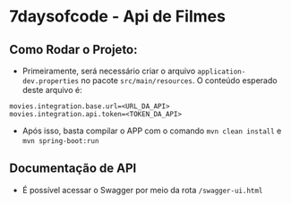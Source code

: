 # 7daysofcode - Api de Filmes

## Como Rodar o Projeto:
 - Primeiramente, será necessário criar o arquivo `application-dev.properties` no pacote `src/main/resources`. O conteúdo esperado deste arquivo é:
```properties
movies.integration.base.url=<URL_DA_API>
movies.integration.api.token=<TOKEN_DA_API>
```

 - Após isso, basta compilar o APP com o comando `mvn clean install` e `mvn spring-boot:run`

## Documentação de API
 - É possível acessar o Swagger por meio da rota `/swagger-ui.html`